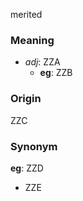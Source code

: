 merited
### Meaning
+ _adj_: ZZA
    + __eg__: ZZB

### Origin

ZZC

### Synonym

__eg__: ZZD

+ ZZE


